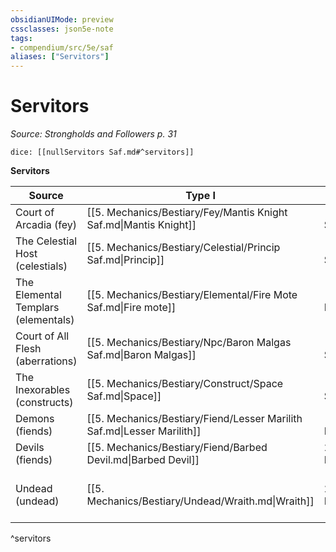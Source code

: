 ```yaml
---
obsidianUIMode: preview
cssclasses: json5e-note
tags:
- compendium/src/5e/saf
aliases: ["Servitors"]
---
```

# Servitors
*Source: Strongholds and Followers p. 31* 

`dice: [[nullServitors Saf.md#^servitors]]`

**Servitors**

| Source | Type I | Type II | Type III | Type IV | Type V | Type VI |
|--------|--------|---------|----------|---------|--------|---------|
| Court of Arcadia (fey) | [[5. Mechanics/Bestiary/Fey/Mantis Knight Saf.md\|Mantis Knight]] | [[5. Mechanics/Bestiary/Fey/Orchid Count Saf.md\|Orchid Count]] | [[5. Mechanics/Bestiary/Fey/Monarchon Saf.md\|Monarchon]] | [[5. Mechanics/Bestiary/Dragon/Oleander Dragon Saf.md\|Oleander Dragon]] | [[5. Mechanics/Bestiary/Fey/Ash Marshal Saf.md\|Ash Marshal]] | [[5. Mechanics/Bestiary/Fey/Sidereal Vizier Saf.md\|Sidereal Vizier]] |
| The Celestial Host (celestials) | [[5. Mechanics/Bestiary/Celestial/Princip Saf.md\|Princip]] | [[5. Mechanics/Bestiary/Celestial/Authority Saf.md\|Authority]] | [[5. Mechanics/Bestiary/Celestial/Virtue Saf.md\|Virtue]] | [[5. Mechanics/Bestiary/Celestial/Dominion Saf.md\|Dominion]] | [[5. Mechanics/Bestiary/Celestial/Throne Saf.md\|Throne]] | [[5. Mechanics/Bestiary/Celestial/Seraph Saf.md\|Seraph]] |
| The Elemental Templars (elementals) | [[5. Mechanics/Bestiary/Elemental/Fire Mote Saf.md\|Fire mote]] | [[5. Mechanics/Bestiary/Elemental/Source Of Earth Saf.md\|Source of Earth]] | [[5. Mechanics/Bestiary/Elemental/Pillar Of Water Saf.md\|Pillar of Water]] | [[5. Mechanics/Bestiary/Elemental/Knight Of Air Saf.md\|Knight of Air]] | [[5. Mechanics/Bestiary/Elemental/Storm Magistrate Saf.md\|Storm Magistrate]] | [[5. Mechanics/Bestiary/Elemental/High Templar Of Dust Saf.md\|High Templar of Dust]] |
| Court of All Flesh (aberrations) | [[5. Mechanics/Bestiary/Npc/Baron Malgas Saf.md\|Baron Malgas]] | [[5. Mechanics/Bestiary/Npc/Korsoth Vastikan Saf.md\|Korsoth Vastikan]] | [[5. Mechanics/Bestiary/Npc/The Queen Of Bones Saf.md\|The Queen Of Bones]] | [[5. Mechanics/Bestiary/Npc/Lord Rall Saf.md\|Lord Rall]] | [[5. Mechanics/Bestiary/Npc/Uursovk Saf.md\|Uursovk]] | [[5. Mechanics/Bestiary/Aberration/Maladar Dictum Saf.md\|Maladar Dictum]] |
| The Inexorables (constructs) | [[5. Mechanics/Bestiary/Construct/Space Saf.md\|Space]] | [[5. Mechanics/Bestiary/Construct/Death Saf.md\|Death]] | [[5. Mechanics/Bestiary/Construct/Change Saf.md\|Change]] | [[5. Mechanics/Bestiary/Construct/Fate Saf.md\|Fate]] | [[5. Mechanics/Bestiary/Construct/Time Saf.md\|Time]] | [[5. Mechanics/Bestiary/Construct/Nature Saf.md\|Nature]] |
| Demons (fiends) | [[5. Mechanics/Bestiary/Fiend/Lesser Marilith Saf.md\|Lesser Marilith]] | [[5. Mechanics/Bestiary/Fiend/Vrock.md\|Vrock]] | [[5. Mechanics/Bestiary/Giant/Oni.md\|Oni]] | [[5. Mechanics/Bestiary/Fiend/Hezrou.md\|Hezrou]] | [[5. Mechanics/Bestiary/Fiend/Glabrezu.md\|Glabrezu]] | [[5. Mechanics/Bestiary/Fiend/Lesser Balor Saf.md\|Lesser Balor]] |
| Devils (fiends) | [[5. Mechanics/Bestiary/Fiend/Barbed Devil.md\|Barbed Devil]] | 2 [[5. Mechanics/Bestiary/Fiend/Bearded Devil.md\|Bearded Devils]] | [[5. Mechanics/Bestiary/Fiend/Lesser Erinyes Saf.md\|Lesser Erinyes]] | [[5. Mechanics/Bestiary/Fiend/Chain Devil.md\|Chain Devil]] | [[5. Mechanics/Bestiary/Fiend/Bone Devil.md\|Bone Devil]] | [[5. Mechanics/Bestiary/Fiend/Horned Devil.md\|Horned Devil]] |
| Undead (undead) | [[5. Mechanics/Bestiary/Undead/Wraith.md\|Wraith]] | 2 [[5. Mechanics/Bestiary/Undead/Wight.md\|Wights]] | 2 [[5. Mechanics/Bestiary/Undead/Ghast.md\|Ghasts]], 3 [[5. Mechanics/Bestiary/Undead/Ghoul.md\|Ghouls]] | 1 [[5. Mechanics/Bestiary/Undead/Ghost.md\|Ghost]], 2 [[5. Mechanics/Bestiary/Undead/Ghast.md\|Ghasts]] | 1 [[5. Mechanics/Bestiary/Undead/Wraith.md\|Wraith]], 2 [[5. Mechanics/Bestiary/Undead/Ghast.md\|Ghasts]] | 1 [[5. Mechanics/Bestiary/Undead/Ghost.md\|Ghost]], 2 [[5. Mechanics/Bestiary/Undead/Wight.md\|Wights]] |
^servitors